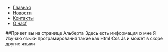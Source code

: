 <!DOCTYPE html>
<html>
<head>
	<link rel="stylesheet" type="text/css" href="style.css">
	<title></title>
</head>
<body>
	<ul id="navbar">
      <li><a href="#">Главная</a></li>
      <li><a href="#">Новости</a></li>
      <li><a href="#">Контакты</a></li>
      <li><a href="#">О насf</a></li>
    </ul>
##Привет вы на странице Альберта
Здесь есть информация о мне
Я Изучаю языки програмирования такие как Html Css Js и может в скоре другие языки
</body>
</html>

